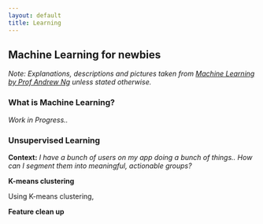 ```yaml
---
layout: default
title: Learning
---
```

## Machine Learning for newbies
_Note: Explanations, descriptions and pictures taken from [Machine Learning by Prof Andrew Ng](https://www.coursera.org/learn/machine-learning)  unless stated otherwise._

### What is Machine Learning?

_Work in Progress.._

### Unsupervised Learning

**Context:** _I have a bunch of users on my app doing a bunch of things.. How can I segment them into meaningful, actionable groups?_

**K-means clustering** 

Using K-means clustering,

**Feature clean up**


